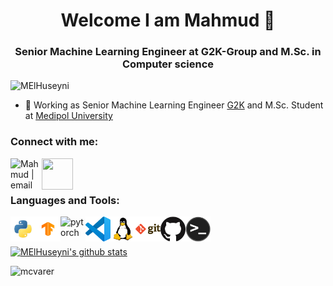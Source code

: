<h1 align="center">Welcome I am Mahmud 👋 </h1>
<h3 align="center"> Senior Machine Learning Engineer at G2K-Group and M.Sc. in Computer science</h3>

<p align="left"> <img src="https://komarev.com/ghpvc/?username=MElHuseyni" alt="MElHuseyni" /> </p>

-  💼  Working as Senior Machine Learning Engineer [G2K](https://g2k.ai/en/) and M.Sc. Student at [Medipol University](https://www.medipol.edu.tr/en)

### Connect with me:

[<img align="left" alt="Mahmud | email" width="50" height="50" src="https://raw.githubusercontent.com/sempostma/office365-icons/master/png/256/outlook.png" />](mailto:mahmoud.elhusseini@g2k-group.com)

[<img align="left" width="50" height="50" src="https://cdn.jsdelivr.net/gh/devicons/devicon/icons/linkedin/linkedin-original.svg" width="22px" />](https://www.linkedin.com/in/melhussieni/)

<br />
<br />


### Languages and Tools:

[<img align="left" alt="python" width="40" height="40" src="https://raw.githubusercontent.com/github/explore/80688e429a7d4ef2fca1e82350fe8e3517d3494d/topics/python/python.png" />]()

<a href="https://www.tensorflow.org/" target="_blank"> <img align="left" src="https://github.com/MElHuseyni/MElHuseyni/blob/main/FullColorPrimary%20Icon.svg" alt="pytorch" width="40" height="40"/> </a> </p>

<a href="https://pytorch.org/" target="_blank"> <img align="left" src="https://pytorch.org/assets/images/pytorch-logo.png" alt="pytorch" width="40" height="40"/> </a> </p>

[<img align="left" alt="Visual Studio Code" width="40" height="40" src="https://raw.githubusercontent.com/github/explore/80688e429a7d4ef2fca1e82350fe8e3517d3494d/topics/visual-studio-code/visual-studio-code.png" />]()

[<img align="left" alt="linux" width="40" height="40" src="https://raw.githubusercontent.com/github/explore/80688e429a7d4ef2fca1e82350fe8e3517d3494d/topics/linux/linux.png" />]()

[<img align="left" alt="Git" width="40" height="40" src="https://raw.githubusercontent.com/github/explore/80688e429a7d4ef2fca1e82350fe8e3517d3494d/topics/git/git.png" />]()

[<img align="left" alt="GitHub" width="40" height="40" src="https://raw.githubusercontent.com/github/explore/78df643247d429f6cc873026c0622819ad797942/topics/github/github.png" />]()

[<img align="left" alt="terminal" width="40" height="40" src="https://raw.githubusercontent.com/github/explore/80688e429a7d4ef2fca1e82350fe8e3517d3494d/topics/terminal/terminal.png" />]()

<br />
<br />

[![MElHuseyni's github stats](https://github-readme-stats.vercel.app/api?username=MElHuseyni&hide=stars&show_icons=true&theme=radical&include_all_commits=true&count_private=true)](https://github.com/MElHuseyni?tab=repositories)


<p><img align="left" src="https://github-readme-stats.vercel.app/api/top-langs/?username=MElHuseyni&layout=compact" alt="mcvarer" /></p>


